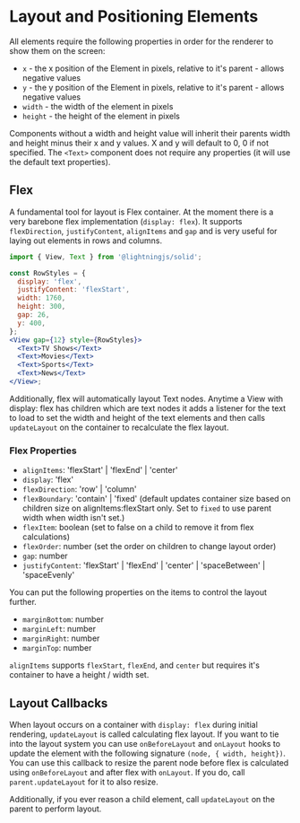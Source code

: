 # Layout and Positioning Elements

All elements require the following properties in order for the renderer to show them on the screen:

- `x` - the x position of the Element in pixels, relative to it's parent - allows negative values
- `y` - the y position of the Element in pixels, relative to it's parent - allows negative values
- `width` - the width of the element in pixels
- `height` - the height of the element in pixels

Components without a width and height value will inherit their parents width and height minus their x and y values. X and y will default to 0, 0 if not specified. The `<Text>` component does not require any properties (it will use the default text properties).

## Flex

A fundamental tool for layout is Flex container. At the moment there is a very barebone flex implementation (`display: flex`). It supports `flexDirection`, `justifyContent`, `alignItems` and `gap` and is very useful for laying out elements in rows and columns.

```jsx
import { View, Text } from '@lightningjs/solid';

const RowStyles = {
  display: 'flex',
  justifyContent: 'flexStart',
  width: 1760,
  height: 300,
  gap: 26,
  y: 400,
};
<View gap={12} style={RowStyles}>
  <Text>TV Shows</Text>
  <Text>Movies</Text>
  <Text>Sports</Text>
  <Text>News</Text>
</View>;
```

Additionally, flex will automatically layout Text nodes. Anytime a View with display: flex has children which are text nodes it adds a listener for the text to load to set the width and height of the text elements and then calls `updateLayout` on the container to recalculate the flex layout.

### Flex Properties

- `alignItems`: 'flexStart' | 'flexEnd' | 'center'
- `display`: 'flex'
- `flexDirection`: 'row' | 'column'
- `flexBoundary`: 'contain' | 'fixed' (default updates container size based on children size on alignItems:flexStart only. Set to `fixed` to use parent width when width isn't set.)
- `flexItem`: boolean (set to false on a child to remove it from flex calculations)
- `flexOrder`: number (set the order on children to change layout order)
- `gap`: number
- `justifyContent`: 'flexStart' | 'flexEnd' | 'center' | 'spaceBetween' | 'spaceEvenly'

You can put the following properties on the items to control the layout further.

- `marginBottom`: number
- `marginLeft`: number
- `marginRight`: number
- `marginTop`: number

`alignItems` supports `flexStart`, `flexEnd`, and `center` but requires it's container to have a height / width set.

## Layout Callbacks

When layout occurs on a container with `display: flex` during initial rendering, `updateLayout` is called calculating flex layout. If you want to tie into the layout system you can use `onBeforeLayout` and `onLayout` hooks to update the element with the following signature `(node, { width, height})`. You can use this callback to resize the parent node before flex is calculated using `onBeforeLayout` and after flex with `onLayout`. If you do, call `parent.updateLayout` for it to also resize.

Additionally, if you ever reason a child element, call `updateLayout` on the parent to perform layout.
